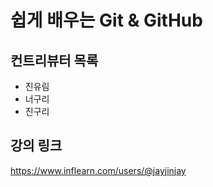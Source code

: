 # 쉽게 배우는 Git & GitHub

## 컨트리뷰터 목록

- 진유림
- 너구리
- 진구리

## 강의 링크
https://www.inflearn.com/users/@jayjinjay
